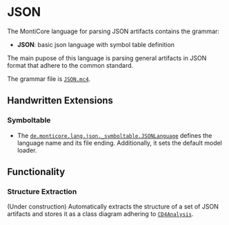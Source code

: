 # JSON
The MontiCore language for parsing JSON artifacts contains the grammar:
- **JSON**: basic json language with symbol table definition 

The main pupose of this language is parsing general artifacts in JSON format
that adhere to the common standard.

The grammar file is [`JSON.mc4`][JSONGrammar].

## Handwritten Extensions
### Symboltable
- The [`de.monticore.lang.json._symboltable.JSONLanguage`][JSONLanguage]
 defines the language name and its file ending. Additionally, it sets the 
 default model loader.

## Functionality
### Structure Extraction
(Under construction) 
Automatically extracts the structure of a set of JSON artifacts and stores it 
as a class diagram adhering to [`CD4Analysis`][CD4Analysis].
  

[JSONGrammar]: https://git.rwth-aachen.de/monticore/languages/json/-/blob/master/src/main/grammars/de/monticore/lang/JSON.mc4
[JSONLanguage]: https://git.rwth-aachen.de/monticore/languages/json/-/blob/master/src/main/java/de/monticore/lang/json/_symboltable/JSONLanguage.java
[CD4Analysis]: https://git.rwth-aachen.de/monticore/cd4analysis/cd4analysis
